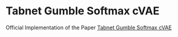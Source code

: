 # Tabnet Gumble Softmax cVAE

Official Implementation of the Paper [Tabnet Gumble Softmax cVAE](https://www.overleaf.com/read/tywgybbcjsbs)
